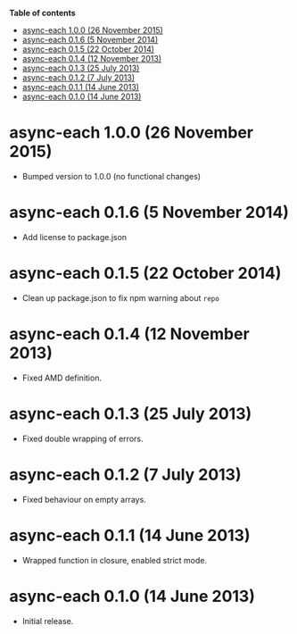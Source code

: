 <!-- START doctoc generated TOC please keep comment here to allow auto update -->
<!-- DON'T EDIT THIS SECTION, INSTEAD RE-RUN doctoc TO UPDATE -->
**Table of contents**

- [async-each 1.0.0 (26 November 2015)](#async-each-100-26-november-2015)
- [async-each 0.1.6 (5 November 2014)](#async-each-016-5-november-2014)
- [async-each 0.1.5 (22 October 2014)](#async-each-015-22-october-2014)
- [async-each 0.1.4 (12 November 2013)](#async-each-014-12-november-2013)
- [async-each 0.1.3 (25 July 2013)](#async-each-013-25-july-2013)
- [async-each 0.1.2 (7 July 2013)](#async-each-012-7-july-2013)
- [async-each 0.1.1 (14 June 2013)](#async-each-011-14-june-2013)
- [async-each 0.1.0 (14 June 2013)](#async-each-010-14-june-2013)

<!-- END doctoc generated TOC please keep comment here to allow auto update -->

# async-each 1.0.0 (26 November 2015)
* Bumped version to 1.0.0 (no functional changes)

# async-each 0.1.6 (5 November 2014)
* Add license to package.json

# async-each 0.1.5 (22 October 2014)
* Clean up package.json to fix npm warning about `repo`

# async-each 0.1.4 (12 November 2013)
* Fixed AMD definition.

# async-each 0.1.3 (25 July 2013)
* Fixed double wrapping of errors.

# async-each 0.1.2 (7 July 2013)
* Fixed behaviour on empty arrays.

# async-each 0.1.1 (14 June 2013)
* Wrapped function in closure, enabled strict mode.

# async-each 0.1.0 (14 June 2013)
* Initial release.
